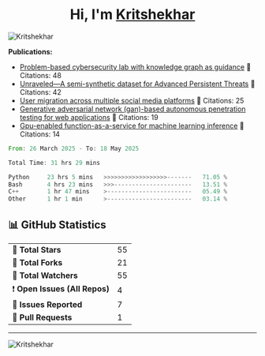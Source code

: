 
<h1 align="center">Hi, I'm <a href="https://Kritshekhar.github.io/Me.io/" target="blank">
Kritshekhar</a></h1>

<!--
**Kritshekhar/Kritshekhar** is a ✨ _special_ ✨ repository because its `README.md` (this file) appears on your GitHub profile.

Here are some ideas to get you started:

- 🔭 I’m currently working on ...
- 🌱 I’m currently learning ...
- 👯 I’m looking to collaborate on ...
- 🤔 I’m looking for help with ...
- 💬 Ask me about ...
- 📫 How to reach me: ...
- 😄 Pronouns: ...
- ⚡ Fun fact: ...
-->
<p align="left"> <img src="https://komarev.com/ghpvc/?username=Kritshekhar&label=Profile%20views&color=0e75b6&style=flat" alt="Kritshekhar" /> </p>

<!-- PUBLICATION START -->
**Publications:**
- [Problem-based cybersecurity lab with knowledge graph as guidance](#) 📄 Citations: 48
- [Unraveled—A semi-synthetic dataset for Advanced Persistent Threats](#) 📄 Citations: 42
- [User migration across multiple social media platforms](#) 📄 Citations: 25
- [Generative adversarial network (gan)-based autonomous penetration testing for web applications](#) 📄 Citations: 19
- [Gpu-enabled function-as-a-service for machine learning inference](#) 📄 Citations: 14

<!-- PUBLICATION END -->



<!--START_SECTION:waka-->

```rust
From: 26 March 2025 - To: 18 May 2025

Total Time: 31 hrs 29 mins

Python     23 hrs 5 mins   >>>>>>>>>>>>>>>>>>-------   71.05 %
Bash       4 hrs 23 mins   >>>----------------------   13.51 %
C++        1 hr 47 mins    >------------------------   05.49 %
Other      1 hr 1 min      >------------------------   03.14 %
```

<!--END_SECTION:waka-->



<!-- GITHUB STATS START -->
<h2>📊 GitHub Statistics</h2>
<table>
  <tr><td>🌟 <strong>Total Stars</strong></td><td>55</td></tr>
  <tr><td>🍴 <strong>Total Forks</strong></td><td>21</td></tr>
  <tr><td>👀 <strong>Total Watchers</strong></td><td>55</td></tr>
  <tr><td>❗ <strong>Open Issues (All Repos)</strong></td><td>4</td></tr>
  <tr><td>📝 <strong>Issues Reported</strong></td><td>7</td></tr>
  <tr><td>🔄 <strong>Pull Requests</strong></td><td>1</td></tr>
</table>

<hr/>
<!-- GITHUB STATS END -->

<p><img align="left" src="https://github-readme-stats.vercel.app/api/top-langs?username=Kritshekhar&show_icons=true&locale=en&layout=compact" alt="Kritshekhar" /></p>
